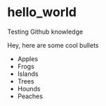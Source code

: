 # hello_world
Testing Github knowledge

Hey, here are some cool bullets
* Apples
* Frogs
* Islands
* Trees
* Hounds
* Peaches
